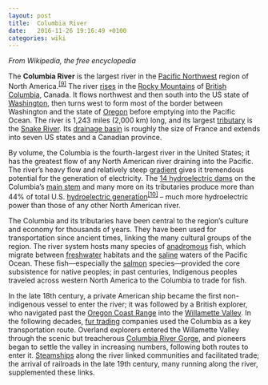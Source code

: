```yaml
---
layout: post
title:  Columbia River
date:   2016-11-26 19:16:49 +0100
categories: wiki
---
```


_From Wikipedia, the free encyclopedia_

The **Columbia River** is the largest river in the [Pacific Northwest] region of North America.<sup>[\[9\]]</sup> The river <a href="/wiki/Headwater" class="mw-redirect" title="Headwater">rises</a> in the [Rocky Mountains] of [British Columbia], Canada. It flows northwest and then south into the US state of [Washington], then turns west to form most of the border between Washington and the state of [Oregon] before emptying into the Pacific Ocean. The river is 1,243 miles (2,000 km) long, and its largest [tributary] is the [Snake River]. Its [drainage basin] is roughly the size of France and extends into seven US states and a Canadian province.

By volume, the Columbia is the fourth-largest river in the United States; it has the greatest flow of any North American river draining into the Pacific. The river’s heavy flow and relatively steep [gradient] gives it tremendous potential for the generation of electricity. The [14 hydroelectric dams] on the Columbia’s [main stem] and many more on its tributaries produce more than 44% of total U.S. [hydroelectric generation]<sup>[\[10\]]</sup> – much more hydroelectric power than those of any other North American river.

The Columbia and its tributaries have been central to the region’s culture and economy for thousands of years. They have been used for transportation since ancient times, linking the many cultural groups of the region. The river system hosts many species of <a href="/wiki/Anadromous" class="mw-redirect" title="Anadromous">anadromous</a> fish, which migrate between <a href="/wiki/Freshwater" class="mw-redirect" title="Freshwater">freshwater</a> habitats and the [saline] waters of the Pacific Ocean. These fish—especially the [salmon] species—provided the core subsistence for native peoples; in past centuries, Indigenous peoples traveled across western North America to the Columbia to trade for fish.

In the late 18th century, a private American ship became the first non-indigenous vessel to enter the river; it was followed by a British explorer, who navigated past the [Oregon Coast Range] into the [Willamette Valley]. In the following decades, [fur trading] companies used the Columbia as a key transportation route. Overland explorers entered the Willamette Valley through the scenic but treacherous [Columbia River Gorge], and pioneers began to settle the valley in increasing numbers, following both routes to enter it. [Steamships] along the river linked communities and facilitated trade; the arrival of railroads in the late 19th century, many running along the river, supplemented these links.

  [Oregon Coast Range]: /wiki/Oregon_Coast_Range "Oregon Coast Range"
  [Willamette Valley]: /wiki/Willamette_Valley "Willamette Valley"
  [fur trading]: /wiki/Fur_trade "Fur trade"
  [Columbia River Gorge]: /wiki/Columbia_River_Gorge "Columbia River Gorge"
  [Steamships]: /wiki/Steamship "Steamship"

  [saline]: /wiki/Saline_water "Saline water"
  [salmon]: /wiki/Salmon "Salmon"

  [gradient]: /wiki/Grade_(slope) "Grade (slope)"
  [14 hydroelectric dams]: /wiki/List_of_dams_in_the_Columbia_River_watershed "List of dams in the Columbia River watershed"
  [main stem]: /wiki/Main_stem "Main stem"
  [hydroelectric generation]: /wiki/Hydroelectricity "Hydroelectricity"
  [\[10\]]: #cite_note-IEA2014-10

  [Pacific Northwest]: /wiki/Pacific_Northwest "Pacific Northwest"
  [\[9\]]: #cite_note-9
  [Rocky Mountains]: /wiki/Rocky_Mountains "Rocky Mountains"
  [British Columbia]: /wiki/British_Columbia "British Columbia"
  [Washington]: /wiki/Washington_(state) "Washington (state)"
  [Oregon]: /wiki/Oregon "Oregon"
  [tributary]: /wiki/Tributary "Tributary"
  [Snake River]: /wiki/Snake_River "Snake River"
  [drainage basin]: /wiki/Drainage_basin "Drainage basin"